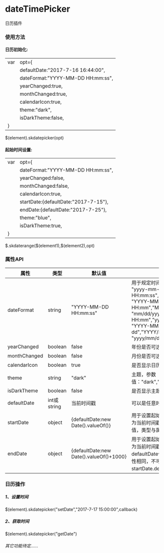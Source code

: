# dateTimePicker
日历插件
<div class="contain">
    <div class="plugin-used">
        <h3>使用方法</h3>
        <h4>日历初始化:</h4>
        <div class="code-contain">
            <table>
                <tr>
                    <td>var </td>
                    <td>opt={</td>
                </tr>
                <tr>
                    <td></td>
                    <td>defaultDate:"2017-7-16 16:44:00",</td>
                </tr>
                <tr>
                    <td></td>
                    <td>dateFormat:"YYYY-MM-DD HH:mm:ss",</td>
                </tr>
                <tr>
                    <td></td>
                    <td>yearChanged:true,</td>
                </tr>
                <tr>
                    <td></td>
                    <td>monthChanged:true,</td>
                </tr>
                <tr>
                    <td></td>
                    <td>calendarIcon:true,</td>
                </tr>
                <tr>
                    <td></td>
                    <td>theme:"dark",</td>
                </tr>
                <tr>
                    <td></td>
                    <td>isDarkTheme:false,</td>
                </tr>
                <tr>
                    <td>}</td>
                    <td></td>
                </tr>
            </table>
            <div>$(element).skdatepicker(opt)</div>
        </div>
        <h4>起始时间设置:</h4>
        <div class="code-contain">
            <table>
                <tr>
                    <td>var </td>
                    <td>opt={</td>
                </tr>
                <tr>
                    <td></td>
                    <td>dateFormat:"YYYY-MM-DD HH:mm:ss",</td>
                </tr>
                <tr>
                    <td></td>
                    <td>yearChanged:false,</td>
                </tr>
                <tr>
                    <td></td>
                    <td>monthChanged:false,</td>
                </tr>
                <tr>
                    <td></td>
                    <td>calendarIcon:true,</td>
                </tr>
                <tr>
                    <td></td>
                    <td>startDate:{defaultDate:"2017-7-15"},</td>
                </tr>
                <tr>
                    <td></td>
                    <td>endDate:{defaultDate:"2017-7-25"},</td>
                </tr>
                <tr>
                    <td></td>
                    <td>theme:"blue",</td>
                </tr>
                <tr>
                    <td></td>
                    <td>isDarkTheme:true,</td>
                </tr>
                <tr>
                    <td>}</td>
                    <td></td>
                </tr>
            </table>
            <div>$.skdaterange($(element1),$(element2),opt)</div>
        </div>
    </div>
    <div class="plugin-readme">
        <h3>属性API</h3>
        <table width="100%" cellpadding="10" cellspacing="0">
            <thead>
            <tr>
                <th>属性</th>
                <th>类型</th>
                <th>默认值</th>
                <th>属性说明</th>
            </tr>
            </thead>
            <tbody>
            <tr>
                <td width="150px">dateFormat</td>
                <td width="100px">string</td>
                <td width="350px">"YYYY-MM-DD HH:mm:ss"</td>
                <td >用于规定时间显示格式，支持以下几种格式:<br/>"yyyy-mm-dd HH:mm:ss","MM/DD/YYYY HH:mm:ss","mm/dd/yyyy HH:mm:ss",<br/>"YYYY-MM-DD HH:mm","yyyy-mm-dd HH:mm","MM/DD/YYYY HH:mm",<br/>"mm/dd/yyyy HH:mm","YYYY/MM/DD HH:mm","yyyy/mm/dd HH:mm",<br/>"YYYY-MM-DD","yyyy-mm-dd","YYYY/MM/DD",<br/>"yyyy/mm/dd","MM/DD/YYYY","mm/dd/yyyy"</td>
            </tr>
            <tr>
                <td>yearChanged</td>
                <td>boolean</td>
                <td>false</td>
                <td>年份是否可选</td>
            </tr>
            <tr>
                <td>monthChanged</td>
                <td>boolean</td>
                <td>false</td>
                <td>月份是否可选</td>
            </tr>
            <tr>
                <td>calendarIcon</td>
                <td>boolean</td>
                <td>true</td>
                <td>是否显示日历图标</td>
            </tr>
            <tr>
                <td>theme</td>
                <td>string</td>
                <td>"dark"</td>
                <td>主题，参数值："dark","red","orange","blue","green"</td>
            </tr>
            <tr>
                <td>isDarkTheme</td>
                <td>boolean</td>
                <td>false</td>
                <td>是否显示主题背景</td>
            </tr>
            <tr>
                <td>defaultDate</td>
                <td>int或string</td>
                <td>当前时间戳</td>
                <td>可以是任意时间或时间戳</td>
            </tr>
            <tr>
                <td>startDate</td>
                <td>object</td>
                <td>{defaultDate:new Date().valueOf()}</td>
                <td>用于设置起始时间的参数，表示开始时间，默认为当前时间戳。可配置startDate下的defaultDate值，类型与属性值与defaultDate属性相同。</td>
            </tr>
            <tr>
                <td>endDate</td>
                <td>object</td>
                <td>{defaultDate:new Date().valueOf()+1000}</td>
                <td>用于设置起始时间的参数，表示结束时间，默认为当前时间戳后1秒。可配置endDate下的defaultDate值，类型与属性值与defaultDate属性相同，不可小于或等于startDate.defaultDate。</td>
            </tr>
            </tbody>
        </table>
        <h3>日历操作</h3>
        <h5>1、设置时间</h5>
        <div>$(element).skdatepicker("setDate","2017-7-17 15:00:00",callback)</div>
        <h5>2、获取时间</h5>
        <div>$(element).skdatepicker("getDate")</div>
        <h6>其它功能待定......</h6>
    </div>
</div>
</html>